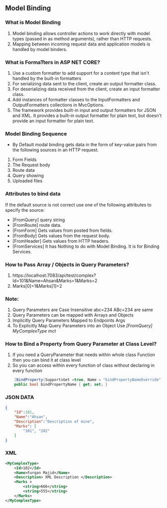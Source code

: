 ﻿## Model Binding

### What is Model Binding
1. Model binding allows controller actions to work directly with model types (passed in as method arguments), rather than HTTP requests. 
2. Mapping between incoming request data and application models is handled by model binders.

### What is FormaTters in ASP NET CORE?
1. Use a custom formatter to add support for a content type that isn't handled by the built-in formatters
2. For serializing data sent to the client, create an output formatter class.
3. For deserializing data received from the client, create an input formatter class.
4. Add instances of formatter classes to the InputFormatters and OutputFormatters collections in MvcOptions.
5. The framework provides built-in input and output formatters for JSON and XML. It provides a built-in output formatter for plain text, but doesn't provide an input formatter for plain text.

### Model Binding Sequence
- By Default modal binding gets data in the form of key-value pairs from the following sources in an HTTP request.

1. Form Fields
2. The Request body 
3. Route data
4. Query showing 
5. Uploaded files

### Attributes to bind data
If the default source is not correct use one of the following attributes to specify the source:
- [FromQuery] query string
- [FromRoute] route data.
- [FromForm] Gets values from posted from fields.
- [FromBody] Gets values from the request body.
- [FromHeader] Gets values from HTTP headers.
- [FromServices] It has Nothing to do with Model Binding. It is for Binding Services.

### How to Pass Array / Objects in Query Parameters?
1. https://localhost:7083/api/test/complex?Id=101&Name=Ahsan&Marks=1&Marks=2
2. Marks[0]=1&Marks[1]=2

### Note: 
1. Query Parameters are Case Insensitive abc=234 ABc=234 are same
2. Query Parameters can be mapped with Arrays and Objects
3. Implicitly Query Parameters Mapped to Endpoints Args
4. To Explicitly Map Query Parameters into an Object Use *[FromQuery] MyComplexType mct*

### How to Bind a Property from Query Parameter at Class Level?
1. If you need a QueryParameter that needs within whole class Function then you can bind it at class level
2. So you can access within every function of class without declaring in every function
```c#
    [BindProperty(SupportsGet =true, Name = "bindPropertyNameOverride")]
    public bool bindPropertyName { get; set; }
```

### JSON DATA
```json
{
    "Id":101,
    "Name":"Ahsan",
    "Description":"Description of mine",
    "Marks": [
        "101", "202"
    ]
}
```
### XML
```xml
<MyComplexType>
    <Id>102</Id>
    <Name>Furqan Majid</Name>
    <Description> XML Description </Description>
    <Marks >
        <string>666</string>
        <string>555</string>
    </Marks>
</MyComplexType>
```